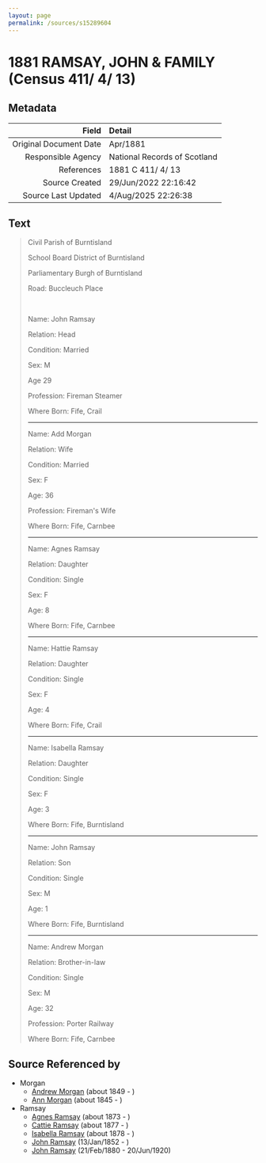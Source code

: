 ```yaml
---
layout: page
permalink: /sources/s15289604
---
```


# 1881 RAMSAY, JOHN & FAMILY (Census 411/ 4/ 13)

## Metadata

Field | Detail
---:|:---
Original Document Date | Apr/1881
Responsible Agency | National Records of Scotland
References | 1881 C 411/ 4/ 13
Source Created | 29/Jun/2022 22:16:42
Source Last Updated | 4/Aug/2025 22:26:38

## Text

> Civil Parish of Burntisland
>
> School Board District of Burntisland
>
> Parliamentary Burgh of Burntisland
>
> Road: Buccleuch Place
>
> <br/>
>
> Name: John Ramsay
>
> Relation: Head
>
> Condition: Married
>
> Sex: M
>
> Age 29
>
> Profession: Fireman Steamer
>
> Where Born: Fife, Crail
>
> ---
>
> Name: Add Morgan
>
> Relation: Wife
>
> Condition: Married
>
> Sex: F
>
> Age: 36
>
> Profession: Fireman's Wife
>
> Where Born: Fife, Carnbee
>
> ---
>
> Name: Agnes Ramsay
>
> Relation: Daughter
>
> Condition: Single
>
> Sex: F
>
> Age: 8
>
> Where Born: Fife, Carnbee
>
> ---
>
> Name: Hattie Ramsay
>
> Relation: Daughter
>
> Condition: Single
>
> Sex: F
>
> Age: 4
>
> Where Born: Fife, Crail
>
> ---
>
> Name: Isabella Ramsay
>
> Relation: Daughter
>
> Condition: Single
>
> Sex: F
>
> Age: 3
>
> Where Born: Fife, Burntisland
>
> ---
>
> Name: John Ramsay
>
> Relation: Son
>
> Condition: Single
>
> Sex: M
>
> Age: 1
>
> Where Born: Fife, Burntisland
>
> ---
>
> Name: Andrew Morgan
>
> Relation: Brother-in-law
>
> Condition: Single
>
> Sex: M
>
> Age: 32
>
> Profession: Porter Railway
>
> Where Born: Fife, Carnbee
>

## Source Referenced by

* Morgan
  * [Andrew Morgan](../people/@23628312@-andrew-morgan-b1849-d.md) (about 1849 - )
  * [Ann Morgan](../people/@60684755@-ann-morgan-b1845-d.md) (about 1845 - )
* Ramsay
  * [Agnes Ramsay](../people/@57916783@-agnes-ramsay-b1873-d.md) (about 1873 - )
  * [Cattie Ramsay](../people/@35547078@-cattie-ramsay-b1877-d.md) (about 1877 - )
  * [Isabella Ramsay](../people/@54722192@-isabella-ramsay-b1878-d.md) (about 1878 - )
  * [John Ramsay](../people/@63088441@-john-ramsay-b1852-1-13-d.md) (13/Jan/1852 - )
  * [John Ramsay](../people/@64225415@-john-ramsay-b1880-2-21-d1920-6-20.md) (21/Feb/1880 - 20/Jun/1920)
